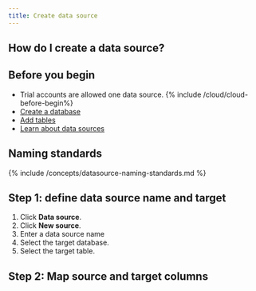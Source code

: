 ```yaml
---
title: Create data source
---
```


## How do I create a data source?



## Before you begin

* Trial accounts are allowed one data source.
{% include /cloud/cloud-before-begin%}
* [Create a database](/cloud/cloud-databases/cloud-db-create)
* [Add tables](/cloud/cloud-tables/cloud-table-create)
* [Learn about data sources](/cloud/cloud-data-sources/cloud-data-source-manage)

## Naming standards

{% include /concepts/datasource-naming-standards.md %}

## Step 1: define data source name and target

1. Click **Data source**.
2. Click **New source**.
3. Enter a data source name
4. Select the target database.
5. Select the target table.

## Step 2: Map source and target columns
